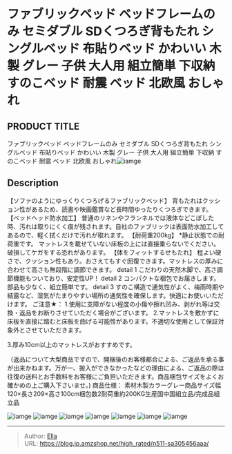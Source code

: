 # ファブリックベッド ベッドフレームのみ セミダブル SDくつろぎ背もたれ シングルベッド 布貼りベッド かわいい 木製 グレー 子供 大人用 組立簡単 下収納 すのこベッド 耐震 ベッド 北欧風 おしゃれ


## PRODUCT TITLE 

ファブリックベッド ベッドフレームのみ セミダブル SDくつろぎ背もたれ シングルベッド 布貼りベッド かわいい 木製 グレー 子供 大人用 組立簡単 下収納 すのこベッド 耐震 ベッド 北欧風 おしゃれ![iamge](https://b2bfiles1.gigab2b.cn/image/wkseller/303/20230531_9cbef36308093c497f74c842c9f9f501.jpg)

## Description

【ソファのようにゆっくりくつろげるファブリックベッド】
背もたれはクッション性があるため、読書や映画鑑賞など長時間ゆったりくつろぎできます。
【ベッドヘッド防水加工】
普通のリネンやフランネルでは液体などこぼした時、汚れは取りにくく痕が残されます。自社のファブリックは表面防水加工してあるので、軽く拭くだけで汚れが取れます。
【耐荷重200kg】
*静止状態での耐荷重です。
マットレスを載せていない床板の上には直接乗らないでください。破損してケガをする恐れがあります。
【体をフィットするせもたれ】
程よい硬さで、クッション性もあり。おさえてもすぐ回復できます。マットレスの厚みに合わせて高さも無段階に調節できます。
detail 1
こだわりの天然木脚で、高さ調節機能もついており、安定性UP！
detail 2
コンパクトな梱包でお届きします。部品も少なく、組立簡単です。
detail 3
すのこ構造で通気性がよく、梅雨時期や結露など、湿気がたまりやすい場所の通気性を確保します。快適にお使いいただけます。
ご注意★：
1.使用に支障がない程度の小傷や擦れ凹み、剥がれ等は交換・返品をお断りさせていただく場合がございます。
2.マットレスを敷かずに床板を直接に踏むと床板を曲げる可能性があります。不適切な使用として保証対象外とさせていただきます。





3.厚み10cm以上のマットレスがおすすめです。

（返品について大型商品ですので、開梱後のお客様都合による、ご返品を承る事が出来かねます。万が一、搬入ができなかったなどの理由による、ご返品の際は往復の送料とお手数料をお客様にご負担いただきます。商品梱包サイズをよくお確かめの上ご購入下さいませ。)
商品仕様：
素材木製カラーグレー商品サイズ幅120×長さ209×高さ100cm梱包数2耐荷重約200KG生産国中国組立品/完成品組立品



![iamge](https://b2bfiles1.gigab2b.cn/image/wkseller/303/20230531_e07d3d12791355daeb6a4a3cd6d04d26.jpg)
![iamge](https://b2bfiles1.gigab2b.cn/image/wkseller/303/20230531_e30c75594283ce675d40c4b9ca1c576e.jpg)
![iamge](https://b2bfiles1.gigab2b.cn/image/wkseller/303/20230531_fe803db6ae99910a432c150bdf01da81.jpg)
![iamge](https://b2bfiles1.gigab2b.cn/image/wkseller/303/20230531_15a35b0e86e2b4257a3990fbcf3fb19f.jpg)
![iamge](https://b2bfiles1.gigab2b.cn/image/wkseller/303/20230531_7024b60f83252dc3c120723de8001238.jpg)
![iamge](https://b2bfiles1.gigab2b.cn/image/wkseller/303/20230531_451a17e11eed06f57a6d0e5cf762bb5d.jpg)
![iamge](https://b2bfiles1.gigab2b.cn/image/wkseller/303/20230531_7729327b9177564a5f2abde34d069d11.jpg)


---

> Author: [Ella](https://blog.jp.amzshop.net/)  
> URL: https://blog.jp.amzshop.net/high_rated/n511-sa305456aaa/  

